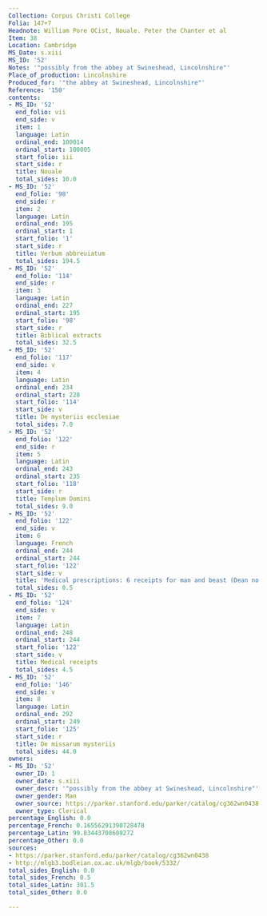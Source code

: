 ```yaml
---
Collection: Corpus Christi College
Folia: 147+7
Headnote: William Pore OCist, Nouale. Peter the Chanter et al
Item: 38
Location: Cambridge
MS_Date: s.xiii
MS_ID: '52'
Notes: '"possibly from the abbey at Swineshead, Lincolnshire"'
Place_of_production: Lincolnshire
Produced_for: '"the abbey at Swineshead, Lincolnshire"'
Reference: '150'
contents:
- MS_ID: '52'
  end_folio: vii
  end_side: v
  item: 1
  language: Latin
  ordinal_end: 100014
  ordinal_start: 100005
  start_folio: iii
  start_side: r
  title: Nouale
  total_sides: 10.0
- MS_ID: '52'
  end_folio: '98'
  end_side: r
  item: 2
  language: Latin
  ordinal_end: 195
  ordinal_start: 1
  start_folio: '1'
  start_side: r
  title: Verbum abbreuiatum
  total_sides: 194.5
- MS_ID: '52'
  end_folio: '114'
  end_side: r
  item: 3
  language: Latin
  ordinal_end: 227
  ordinal_start: 195
  start_folio: '98'
  start_side: r
  title: Biblical extracts
  total_sides: 32.5
- MS_ID: '52'
  end_folio: '117'
  end_side: v
  item: 4
  language: Latin
  ordinal_end: 234
  ordinal_start: 228
  start_folio: '114'
  start_side: v
  title: De mysteriis ecclesiae
  total_sides: 7.0
- MS_ID: '52'
  end_folio: '122'
  end_side: r
  item: 5
  language: Latin
  ordinal_end: 243
  ordinal_start: 235
  start_folio: '118'
  start_side: r
  title: Templum Domini
  total_sides: 9.0
- MS_ID: '52'
  end_folio: '122'
  end_side: v
  item: 6
  language: French
  ordinal_end: 244
  ordinal_start: 244
  start_folio: '122'
  start_side: v
  title: 'Medical prescriptions: 6 receipts for man and beast (Dean no. 439)'
  total_sides: 0.5
- MS_ID: '52'
  end_folio: '124'
  end_side: v
  item: 7
  language: Latin
  ordinal_end: 248
  ordinal_start: 244
  start_folio: '122'
  start_side: v
  title: Medical receipts
  total_sides: 4.5
- MS_ID: '52'
  end_folio: '146'
  end_side: v
  item: 8
  language: Latin
  ordinal_end: 292
  ordinal_start: 249
  start_folio: '125'
  start_side: r
  title: De missarum mysteriis
  total_sides: 44.0
owners:
- MS_ID: '52'
  owner_ID: 1
  owner_date: s.xiii
  owner_descr: '"possibly from the abbey at Swineshead, Lincolnshire"'
  owner_gender: Man
  owner_source: https://parker.stanford.edu/parker/catalog/cg362wn0438
  owner_type: Clerical
percentage_English: 0.0
percentage_French: 0.16556291390728478
percentage_Latin: 99.83443708609272
percentage_Other: 0.0
sources:
- https://parker.stanford.edu/parker/catalog/cg362wn0438
- http://mlgb3.bodleian.ox.ac.uk/mlgb/book/5332/
total_sides_English: 0.0
total_sides_French: 0.5
total_sides_Latin: 301.5
total_sides_Other: 0.0

---
```


